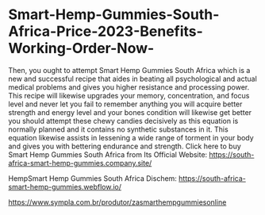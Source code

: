 # Smart-Hemp-Gummies-South-Africa-Price-2023-Benefits-Working-Order-Now-
Then, you ought to attempt Smart Hemp Gummies South Africa which is a new and successful recipe that aides in beating all psychological and actual medical problems and gives you higher resistance and processing power. This recipe will likewise upgrades your memory, concentration, and focus level and never let you fail to remember anything you will acquire better strength and energy level and your bones condition will likewise get better you should attempt these chewy candies decisively as this equation is normally planned and it contains no synthetic substances in it. This equation likewise assists in lessening a wide range of torment in your body and gives you with bettering endurance and strength. Click here to buy Smart Hemp Gummies South Africa from Its Official Website: https://south-africa-smart-hemp-gummies.company.site/

HempSmart Hemp Gummies South Africa Dischem: https://south-africa-smart-hemp-gummies.webflow.io/

https://www.sympla.com.br/produtor/zasmarthempgummiesonline

